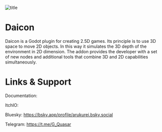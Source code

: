 ![title](https://github.com/user-attachments/assets/25dedc49-25eb-481c-9082-4cc5225ec36e)

# Daicon

Daicon is a Godot plugin for creating 2.5D games.
Its principle is to use 3D space to move 2D objects. In this way it simulates the 3D depth of the environment in 2D dimension.
The addon provides the developer with a set of new nodes and additional tools that combine 3D and 2D capabilities simultaneously.

# Links & Support

Documentation: 

ItchIO: 

Bluesky: https://bsky.app/profile/arukurei.bsky.social

Telegram: https://t.me/G_Quasar
